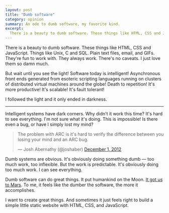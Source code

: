 ```yaml
---
layout: post
title: "Dumb software"
category: opinion
summary: An ode to dumb software, my favorite kind.
excerpt:
  There is a beauty to dumb software. These things like HTML, CSS and JavaScript. Things like Unix, C and SQL. Plain text files, email, and GIFs. They're fun to work with. They always work. There's no caveats. I just love them so damn much.
---
```


There is a beauty to dumb software. These things like HTML, CSS and JavaScript. Things like Unix, C and SQL. Plain text files, email, and GIFs. They're fun to work with. They always work. There's no caveats. I just love them so damn much.

But wait until you see the light! Software today is intelligent! Asynchronous front ends generated from esoteric scripting languages running on clusters of distributed virtual machines around the globe! Death to repetition! It's more productive! It's scalable! It's fault tolerant!

I followed the light and it only ended in darkness.

----

Intelligent systems have dark corners. Why didn't it work this time? It's hard to see everything. I'm not sure what it's doing.  This is impossible! Is there even a bug, or have I simply lost my mind?

<blockquote class="twitter-tweet tw-align-center"><p>The problem with ARC is it's hard to verify the difference between you losing your mind and an ARC bug.</p>&mdash; Josh Abernathy (@joshaber) <a href="https://twitter.com/joshaber/status/274717093486800896" data-datetime="2012-12-01T03:30:33+00:00">December 1, 2012</a></blockquote>
<script src="//platform.twitter.com/widgets.js" charset="utf-8"></script>

Dumb systems are obvious. It's obviously doing something dumb — too much work, too inflexible. But the work is predictable. It's obviously doing too much work. I can see everything.

Dumb software can do great things. It put humankind on the Moon. [It got us to Mars](http://lars-lab.jpl.nasa.gov/JPL_Coding_Standard_C.pdf). To me, it feels like the dumber the software, the more it accomplishes.

I want to create great things. And sometimes it just feels right to build a simple little static website with HTML, CSS, and JavaScript.
